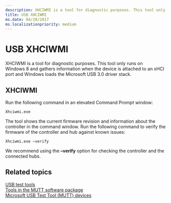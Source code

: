 ```yaml
---
description: XHCIWMI is a tool for diagnostic purposes. This tool only runs on Windows 8 and gathers information when the device is attached to an xHCI port and Windows loads the Microsoft USB 3.0 driver stack.
title: USB XHCIWMI
ms.date: 04/20/2017
ms.localizationpriority: medium
---
```


# USB XHCIWMI

XHCIWMI is a tool for diagnostic purposes. This tool only runs on Windows 8 and gathers information when the device is attached to an xHCI port and Windows loads the Microsoft USB 3.0 driver stack.

## XHCIWMI

Run the following command in an elevated Command Prompt window:

```console
Xhciwmi.exe
```

The tool shows the current firmware revision and information about the controller in the command window. Run the following command to verify the firmware of the controller and hub against known issues:

```console
Xhciwmi.exe –verify
```

We recommend using the **–verify** option for checking the controller and the connected hubs.

## Related topics

[USB test tools](usb-test-tools.md)  
[Tools in the MUTT software package](mutt-software-package.md)  
[Microsoft USB Test Tool (MUTT) devices](microsoft-usb-test-tool--mutt--devices.md)  

